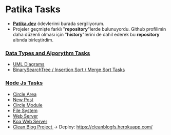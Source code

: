 # Patika Tasks
- <a href="https://app.patika.dev/"><b>Patika.dev</b></a> ödevlerimi burada sergiliyorum. 
- Projeler geçmişte farklı "<b>repository</b>"lerde bulunuyordu. Github profilimin daha düzenli olması için "<b>history</b>"lerini de dahil ederek bu <b>repository</b> altında birleştirdim.

### <a href="https://github.com/frknsprnl/PatikaTasks/tree/master/Data%20Types%20%26%20Algorythms"><b> Data Types and Algorythm Tasks </b></a>

- <a href="https://github.com/frknsprnl/PatikaTasks/tree/master/Data%20Types%20%26%20Algorythms/UMLDiagrams"> UML Diagrams </a>
- <a href="https://github.com/frknsprnl/PatikaTasks/tree/master/Data%20Types%20%26%20Algorythms"> BinarySearchTree / Insertion Sort / Merge Sort Tasks </a>

### <a href="https://github.com/frknsprnl/PatikaTasks/tree/master/node-js"><b> Node Js Tasks </b></a>

- <a href="https://github.com/frknsprnl/PatikaTasks/tree/master/node-js/CircleArea"> Circle Area </a>
- <a href="https://github.com/frknsprnl/PatikaTasks/tree/master/node-js/NewPost"> New Post </a>
- <a href="https://github.com/frknsprnl/PatikaTasks/tree/master/node-js/CircleModule"> Circle Module </a>
- <a href="https://github.com/frknsprnl/PatikaTasks/tree/master/node-js/File%20System"> File System </a>
- <a href="https://github.com/frknsprnl/PatikaTasks/tree/master/node-js/WebServer"> Web Server </a>
- <a href="https://github.com/frknsprnl/PatikaTasks/tree/master/node-js/KoaWebServer"> Koa Web Server </a>
- <a href="https://github.com/frknsprnl/PatikaTasks/tree/master/node-js/CleanBlog"> Clean Blog Project </a>
-> Deploy: <a href="https://cleanblogfs.herokuapp.com/"> https://cleanblogfs.herokuapp.com/ </a>

